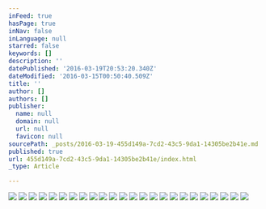 ```yaml
---
inFeed: true
hasPage: true
inNav: false
inLanguage: null
starred: false
keywords: []
description: ''
datePublished: '2016-03-19T20:53:20.340Z'
dateModified: '2016-03-15T00:50:40.509Z'
title: ''
author: []
authors: []
publisher:
  name: null
  domain: null
  url: null
  favicon: null
sourcePath: _posts/2016-03-19-455d149a-7cd2-43c5-9da1-14305be2b41e.md
published: true
url: 455d149a-7cd2-43c5-9da1-14305be2b41e/index.html
_type: Article

---
```

![](https://s3-us-west-2.amazonaws.com/the-grid-img/p/adb9ef7d340a879ef143df19a5effe869ebde075.jpg)
![](https://the-grid-user-content.s3-us-west-2.amazonaws.com/bf63326f-1dca-4cc5-bfec-e649728a156e.JPG)
![](https://the-grid-user-content.s3-us-west-2.amazonaws.com/ceab6c51-3aea-4258-b1a9-26b82a4a2864.JPG)
![](https://the-grid-user-content.s3-us-west-2.amazonaws.com/b242dd99-a3e5-4e55-bff6-806cb695d4a0.JPG)
![](https://the-grid-user-content.s3-us-west-2.amazonaws.com/d09a24f8-882d-4d09-9e50-ca6912e6782b.JPG)
![](https://the-grid-user-content.s3-us-west-2.amazonaws.com/c2cda8f4-8372-4712-a663-b77bb32006c3.JPG)
![](https://the-grid-user-content.s3-us-west-2.amazonaws.com/38c87c78-6188-4116-97cc-ee65798e985e.JPG)
![](https://the-grid-user-content.s3-us-west-2.amazonaws.com/b5fb0e9d-fbed-4b0e-8de6-c2913696a7c4.JPG)
![](https://the-grid-user-content.s3-us-west-2.amazonaws.com/2a9d49bc-84b4-4799-8c17-b964dd7da7df.JPG)
![](https://the-grid-user-content.s3-us-west-2.amazonaws.com/b5446b54-01f2-4c20-b549-2caecefd619b.JPG)
![](https://the-grid-user-content.s3-us-west-2.amazonaws.com/35d73ec2-de4a-47b8-8ad6-e4cfddec29b2.JPG)
![](https://the-grid-user-content.s3-us-west-2.amazonaws.com/6260aeea-470f-44a0-b34d-a537e7ab7918.JPG)
![](https://the-grid-user-content.s3-us-west-2.amazonaws.com/872b1a5e-98e3-4291-9314-5a5e190b25a4.JPG)
![](https://the-grid-user-content.s3-us-west-2.amazonaws.com/2c802ccb-c964-49ae-a4f2-93c34057d7d2.JPG)
![](https://the-grid-user-content.s3-us-west-2.amazonaws.com/d2f0c61f-6285-4aa2-8aa1-b2942e842b48.JPG)
![](https://the-grid-user-content.s3-us-west-2.amazonaws.com/90821e5d-411a-44f3-ba6e-f52eb1fbc7d8.JPG)
![](https://the-grid-user-content.s3-us-west-2.amazonaws.com/c6c9dd22-a360-427d-a210-111e71d24e86.JPG)
![](https://the-grid-user-content.s3-us-west-2.amazonaws.com/5b017afb-80bb-4835-bd69-7896b76b6dbd.JPG)
![](https://the-grid-user-content.s3-us-west-2.amazonaws.com/c1537ab2-2f5a-4afc-bc30-64a8a9a20131.JPG)
![](https://the-grid-user-content.s3-us-west-2.amazonaws.com/fd87d9c7-52ac-4611-be4a-afff358f22ec.JPG)
![](https://the-grid-user-content.s3-us-west-2.amazonaws.com/0904f304-478f-4244-b777-5d018e47b291.JPG)
![](https://the-grid-user-content.s3-us-west-2.amazonaws.com/8434dc39-b42e-41e6-84ae-96ca06e4aefa.JPG)
![](https://the-grid-user-content.s3-us-west-2.amazonaws.com/b06f2207-f395-418e-bd2a-8e6c84ed3271.JPG)
![](https://the-grid-user-content.s3-us-west-2.amazonaws.com/b4e93203-c12c-4793-a79a-5dd55a0e1653.JPG)